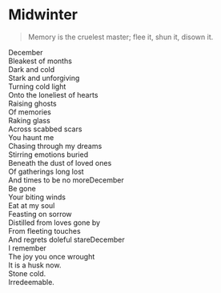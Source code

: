 # Midwinter  
> Memory is the cruelest master; flee it, shun it, disown it.  

December  
Bleakest of months  
Dark and cold  
Stark and unforgiving  
Turning cold light  
Onto the loneliest of hearts  
Raising ghosts  
Of memories   
Raking glass  
Across scabbed scars  
You haunt me  
Chasing through my dreams  
Stirring emotions buried   
Beneath the dust of loved ones  
Of gatherings long lost  
And times to be no moreDecember  
Be gone  
Your biting winds  
Eat at my soul  
Feasting on sorrow  
Distilled from loves gone by  
From fleeting touches  
And regrets doleful stareDecember  
I remember  
The joy you once wrought   
It is a husk now.   
 Stone cold.  
 Irredeemable.  
  
